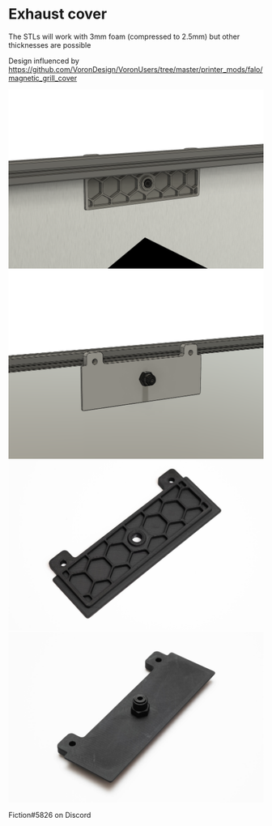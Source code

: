 # Exhaust cover

The STLs will work with 3mm foam (compressed to 2.5mm) but other thicknesses are possible

Design influenced by https://github.com/VoronDesign/VoronUsers/tree/master/printer_mods/falo/magnetic_grill_cover

![](./Images/exhaust_cover_01.png)
![](./Images/exhaust_cover_02.png)
![](./Images/exhaust_cover_photo_01.jpg)
![](./Images/exhaust_cover_photo_02.jpg)

Fiction#5826 on Discord
